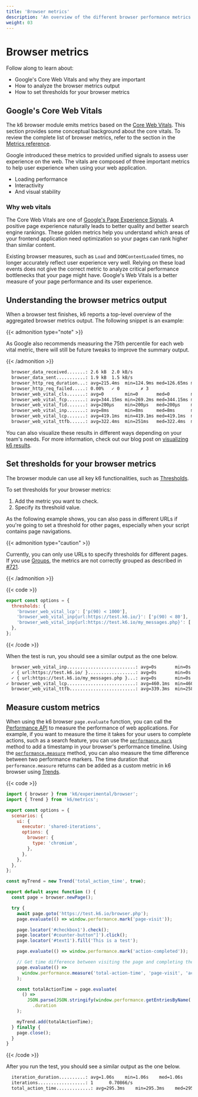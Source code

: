 ```yaml
---
title: 'Browser metrics'
description: 'An overview of the different browser performance metrics that the browser module tracks.'
weight: 03
---
```


# Browser metrics

Follow along to learn about:

- Google's Core Web Vitals and why they are important
- How to analyze the browser metrics output
- How to set thresholds for your browser metrics

## Google's Core Web Vitals

The k6 browser module emits metrics based on the [Core Web Vitals](https://web.dev/vitals/#core-web-vitals).
This section provides some conceptual background about the core vitals.
To review the complete list of browser metrics, refer to the section in the [Metrics reference](https://grafana.com/docs/k6/<K6_VERSION>/using-k6/metrics/reference#browser).

Google introduced these metrics to provided unified signals to assess user experience on the web.
The vitals are composed of three important metrics to help user experience when using your web application.

- Loading performance
- Interactivity
- And visual stability

### Why web vitals

The Core Web Vitals are one of [Google's Page Experience Signals](https://developers.google.com/search/docs/appearance/page-experience). A positive page experience naturally leads to better quality and better search engine rankings. These golden metrics help you understand which areas of your frontend application need optimization so your pages can rank higher than similar content.

Existing browser measures, such as `Load` and `DOMContentLoaded` times, no longer accurately reflect user experience very well.
Relying on these load events does not give the correct metric to analyze critical performance bottlenecks that your page might have. Google's Web Vitals is a better measure of your page performance and its user experience.

## Understanding the browser metrics output

When a browser test finishes, k6 reports a top-level overview of the aggregated browser metrics output.
The following snippet is an example:

{{< admonition type="note" >}}

As Google also recommends measuring the 75th percentile for each web vital metric, there will still be future tweaks to improve the summary output.

{{< /admonition >}}

```bash
  browser_data_received.......: 2.6 kB  2.0 kB/s
  browser_data_sent...........: 1.9 kB  1.5 kB/s
  browser_http_req_duration...: avg=215.4ms  min=124.9ms med=126.65ms max=394.64ms p(90)=341.04ms p(95)=367.84ms
  browser_http_req_failed.....: 0.00%   ✓ 0        ✗ 3
  browser_web_vital_cls.......: avg=0        min=0       med=0        max=0        p(90)=0        p(95)=0
  browser_web_vital_fcp.......: avg=344.15ms min=269.2ms med=344.15ms max=419.1ms  p(90)=404.11ms p(95)=411.6ms
  browser_web_vital_fid.......: avg=200µs    min=200µs   med=200µs    max=200µs    p(90)=200µs    p(95)=200µs
  browser_web_vital_inp.......: avg=8ms      min=8ms     med=8ms      max=8ms      p(90)=8ms      p(95)=8ms
  browser_web_vital_lcp.......: avg=419.1ms  min=419.1ms med=419.1ms  max=419.1ms  p(90)=419.1ms  p(95)=419.1ms
  browser_web_vital_ttfb......: avg=322.4ms  min=251ms   med=322.4ms  max=393.8ms  p(90)=379.52ms p(95)=386.66ms
```

You can also visualize these results in different ways depending on your team's needs. For more information, check out our blog post on [visualizing k6 results](https://k6.io/blog/ways-to-visualize-k6-results/).

## Set thresholds for your browser metrics

The browser module can use all key k6 functionalities, such as [Thresholds](https://grafana.com/docs/k6/<K6_VERSION>/using-k6/thresholds).

To set thresholds for your browser metrics:

1. Add the metric you want to check.
1. Specify its threshold value.

As the following example shows, you can also pass in different URLs if you're going to set a threshold for other pages, especially when your script contains page navigations.

{{< admonition type="caution" >}}

Currently, you can only use URLs to specify thresholds for different pages. If you use [Groups](https://grafana.com/docs/k6/<K6_VERSION>/using-k6/tags-and-groups/#groups), the metrics are not correctly grouped as described in [#721](https://github.com/grafana/xk6-browser/issues/721).

{{< /admonition >}}

{{< code >}}

```javascript
export const options = {
  thresholds: {
    'browser_web_vital_lcp': ['p(90) < 1000'],
    'browser_web_vital_inp{url:https://test.k6.io/}': ['p(90) < 80'],
    'browser_web_vital_inp{url:https://test.k6.io/my_messages.php}': ['p(90) < 100'],
  },
};
```

{{< /code >}}

When the test is run, you should see a similar output as the one below.

```bash
  browser_web_vital_inp..........................: avg=0s       min=0s       med=0s       max=0s       p(90)=0s       p(95)=0s
  ✓ { url:https://test.k6.io/ }..................: avg=0s       min=0s       med=0s       max=0s       p(90)=0s       p(95)=0s
  ✓ { url:https://test.k6.io/my_messages.php }...: avg=0s       min=0s       med=0s       max=0s       p(90)=0s       p(95)=0s
✓ browser_web_vital_lcp..........................: avg=460.1ms  min=460.1ms  med=460.1ms  max=460.1ms  p(90)=460.1ms  p(95)=460.1ms
  browser_web_vital_ttfb.........................: avg=339.3ms  min=258.9ms  med=339.3ms  max=419.7ms  p(90)=403.62ms p(95)=411.66ms
```

## Measure custom metrics

When using the k6 browser `page.evaluate` function, you can call the [Performance API](https://developer.mozilla.org/en-US/docs/Web/API/Performance_API) to measure the performance of web applications. For example, if you want to measure the time it takes for your users to complete actions, such as a search feature, you can use the [`performance.mark`](https://developer.mozilla.org/en-US/docs/Web/API/Performance/mark) method to add a timestamp in your browser's performance timeline.
Using the [`performance.measure`](https://developer.mozilla.org/en-US/docs/Web/API/Performance/measure) method, you can also measure the time difference between two performance markers. The time duration that `performance.measure` returns can be added as a custom metric in k6 browser using [Trends](https://grafana.com/docs/k6/<K6_VERSION>/javascript-api/k6-metrics/trend/).

{{< code >}}

```javascript
import { browser } from 'k6/experimental/browser';
import { Trend } from 'k6/metrics';

export const options = {
  scenarios: {
    ui: {
      executor: 'shared-iterations',
      options: {
        browser: {
          type: 'chromium',
        },
      },
    },
  },
};

const myTrend = new Trend('total_action_time', true);

export default async function () {
  const page = browser.newPage();

  try {
    await page.goto('https://test.k6.io/browser.php');
    page.evaluate(() => window.performance.mark('page-visit'));

    page.locator('#checkbox1').check();
    page.locator('#counter-button"]').click();
    page.locator('#text1').fill('This is a test');

    page.evaluate(() => window.performance.mark('action-completed'));

    // Get time difference between visiting the page and completing the actions
    page.evaluate(() =>
      window.performance.measure('total-action-time', 'page-visit', 'action-completed')
    );

    const totalActionTime = page.evaluate(
      () =>
        JSON.parse(JSON.stringify(window.performance.getEntriesByName('total-action-time')))[0]
          .duration
    );

    myTrend.add(totalActionTime);
  } finally {
    page.close();
  }
}
```

{{< /code >}}

After you run the test, you should see a similar output as the one below.

```bash
  iteration_duration..........: avg=1.06s    min=1.06s    med=1.06s    max=1.06s    p(90)=1.06s    p(95)=1.06s
  iterations..................: 1      0.70866/s
  total_action_time.............: avg=295.3ms    min=295.3ms    med=295.3ms    max=295.3ms    p(90)=295.3ms    p(95)=295.3ms
```
